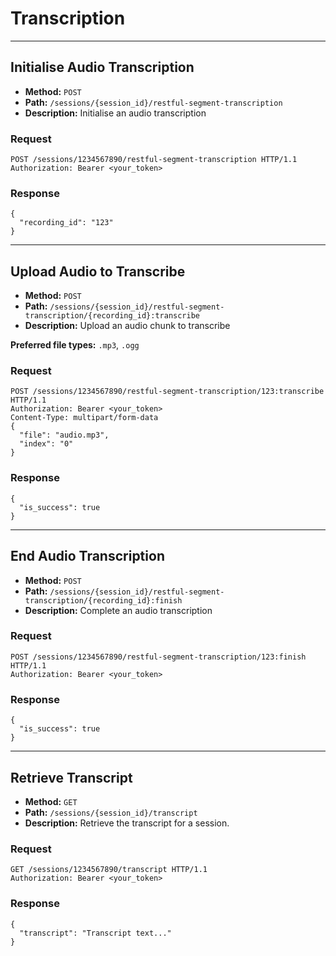 # Transcription

---

## Initialise Audio Transcription

- **Method:** `POST`
- **Path:** `/sessions/{session_id}/restful-segment-transcription`
- **Description:** Initialise an audio transcription

### Request

```
POST /sessions/1234567890/restful-segment-transcription HTTP/1.1
Authorization: Bearer <your_token>
```

### Response

```
{
  "recording_id": "123"
}
```

---

## Upload Audio to Transcribe

- **Method:** `POST`
- **Path:** `/sessions/{session_id}/restful-segment-transcription/{recording_id}:transcribe`
- **Description:** Upload an audio chunk to transcribe

**Preferred file types:** `.mp3`, `.ogg`

### Request

```
POST /sessions/1234567890/restful-segment-transcription/123:transcribe HTTP/1.1
Authorization: Bearer <your_token>
Content-Type: multipart/form-data
{
  "file": "audio.mp3",
  "index": "0"
}
```

### Response

```
{
  "is_success": true
}
```

---

## End Audio Transcription

- **Method:** `POST`
- **Path:** `/sessions/{session_id}/restful-segment-transcription/{recording_id}:finish`
- **Description:** Complete an audio transcription

### Request

```
POST /sessions/1234567890/restful-segment-transcription/123:finish HTTP/1.1
Authorization: Bearer <your_token>
```

### Response

```
{
  "is_success": true
}
```

---

## Retrieve Transcript

- **Method:** `GET`
- **Path:** `/sessions/{session_id}/transcript`
- **Description:** Retrieve the transcript for a session.

### Request

```
GET /sessions/1234567890/transcript HTTP/1.1
Authorization: Bearer <your_token>
```

### Response

```
{
  "transcript": "Transcript text..."
}
```
